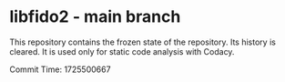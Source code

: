 # libfido2 - main branch

This repository contains the frozen state of the repository.
Its history is cleared. It is used only for static code
analysis with Codacy.

Commit Time: 1725500667